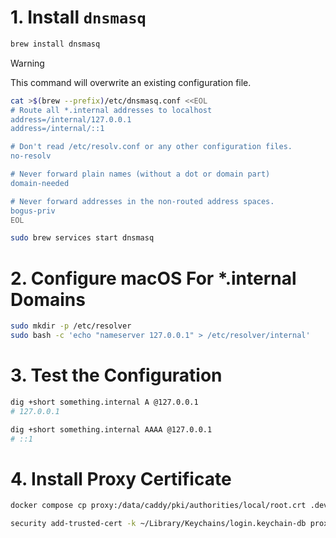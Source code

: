 # 1. Install `dnsmasq`

```bash
brew install dnsmasq
```

> [!WARNING]
> This command will overwrite an existing configuration file.

```bash
cat >$(brew --prefix)/etc/dnsmasq.conf <<EOL
# Route all *.internal addresses to localhost
address=/internal/127.0.0.1
address=/internal/::1

# Don't read /etc/resolv.conf or any other configuration files.
no-resolv

# Never forward plain names (without a dot or domain part)
domain-needed

# Never forward addresses in the non-routed address spaces.
bogus-priv
EOL
```

```bash
sudo brew services start dnsmasq
```

# 2. Configure macOS For \*.internal Domains

```bash
sudo mkdir -p /etc/resolver
sudo bash -c 'echo "nameserver 127.0.0.1" > /etc/resolver/internal'
```

# 3. Test the Configuration

```bash
dig +short something.internal A @127.0.0.1
# 127.0.0.1

dig +short something.internal AAAA @127.0.0.1
# ::1
```

# 4. Install Proxy Certificate

```bash
docker compose cp proxy:/data/caddy/pki/authorities/local/root.crt .devcontainer/proxy/certificates/caddy-proxy.crt
```

```bash
security add-trusted-cert -k ~/Library/Keychains/login.keychain-db proxy/certificates/caddy-proxy.crt
```
